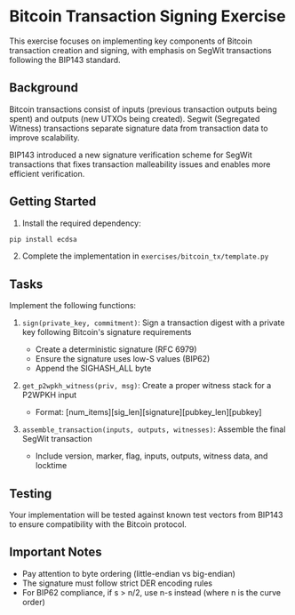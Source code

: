 # Bitcoin Transaction Signing Exercise

This exercise focuses on implementing key components of Bitcoin transaction creation and signing, with emphasis on SegWit transactions following the BIP143 standard.

## Background

Bitcoin transactions consist of inputs (previous transaction outputs being spent) and outputs (new UTXOs being created). Segwit (Segregated Witness) transactions separate signature data from transaction data to improve scalability.

BIP143 introduced a new signature verification scheme for SegWit transactions that fixes transaction malleability issues and enables more efficient verification.

## Getting Started

1. Install the required dependency:

```bash
pip install ecdsa
```

2. Complete the implementation in `exercises/bitcoin_tx/template.py`

## Tasks

Implement the following functions:

1. `sign(private_key, commitment)`: Sign a transaction digest with a private key following Bitcoin's signature requirements
   - Create a deterministic signature (RFC 6979)
   - Ensure the signature uses low-S values (BIP62)
   - Append the SIGHASH_ALL byte

2. `get_p2wpkh_witness(priv, msg)`: Create a proper witness stack for a P2WPKH input
   - Format: [num_items][sig_len][signature][pubkey_len][pubkey]

3. `assemble_transaction(inputs, outputs, witnesses)`: Assemble the final SegWit transaction
   - Include version, marker, flag, inputs, outputs, witness data, and locktime

## Testing

Your implementation will be tested against known test vectors from BIP143 to ensure compatibility with the Bitcoin protocol.

## Important Notes

- Pay attention to byte ordering (little-endian vs big-endian)
- The signature must follow strict DER encoding rules
- For BIP62 compliance, if s > n/2, use n-s instead (where n is the curve order)